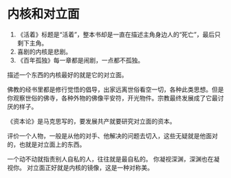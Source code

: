 # 内核和对立面

1. 《活着》标题是“活着”，整本书却是一直在描述主角身边人的“死亡”，最后只剩下主角。
2. 喜剧的内核是悲剧。
3. 《百年孤独》每一章都是闹剧，一点都不孤独。

描述一个东西的内核最好的就是它的对立面。

佛教的经书里都是修行觉悟的倡导，出家远离世俗看空一切，各种此类思想。但是你观察世俗的佛寺，各种外物的佛像平安符，开光物件。宗教最终发展成了它最讨厌的样子。

《资本论》是马克思写的，要发展共产就要研究对立面的资本。

评价一个人物，一般是从他的对手、他解决的问题去切入，这些无疑就是他面对的，也就是对立面上的东西。

一个动不动就指责别人自私的人，往往就是最自私的。
你凝视深渊，深渊也在凝视你。
对立面正好就是内核的镜像，这是一种对称美。
